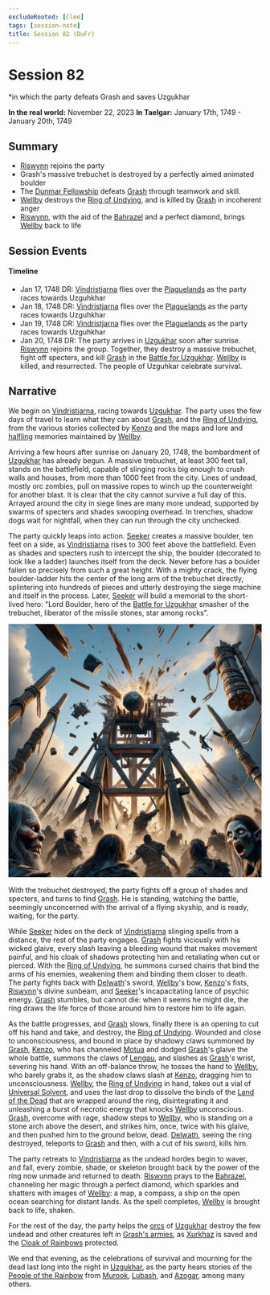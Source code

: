```yaml
---
excludeRooted: [Clee]
tags: [session-note]
title: Session 82 (DuFr)
---
```

# Session 82
*in which the party defeats Grash and saves Uzgukhar

**In the real world:** November 22, 2023
**In Taelgar:** January 17th, 1749 - January 20th, 1749
## Summary

- [Riswynn](<../../../people/pcs/dunmar-fellowship/riswynn.md>) rejoins the party
- Grash's massive trebuchet is destroyed by a perfectly aimed animated boulder
- The [Dunmar Fellowship](<../../../people/pcs/dunmar-fellowship/dunmar-fellowship.md>) defeats [Grash](<../../../people/other-nonhumans/grash.md>) through teamwork and skill.
- [Wellby](<../../../people/pcs/dunmar-fellowship/wellby.md>) destroys the [Ring of Undying](<../../../things/artifacts-of-power/ring-of-undying.md>), and is killed by [Grash](<../../../people/other-nonhumans/grash.md>) in incoherent anger
- [Riswynn](<../../../people/pcs/dunmar-fellowship/riswynn.md>), with the aid of the [Bahrazel](<../../../cosmology/gods/embodied-gods/bahrazel.md>) and a perfect diamond, brings [Wellby](<../../../people/pcs/dunmar-fellowship/wellby.md>) back to life
## Session Events
#### Timeline 
- Jan 17, 1748 DR: [Vindristjarna](<../../../things/ships/vindristjarna.md>) flies over the [Plaguelands](<../../../gazetteer/istaros-watershed/plaguelands.md>) as the party races towards Uzguhkhar
- Jan 18, 1748 DR: [Vindristjarna](<../../../things/ships/vindristjarna.md>) flies over the [Plaguelands](<../../../gazetteer/istaros-watershed/plaguelands.md>) as the party races towards Uzguhkhar
- Jan 19, 1748 DR: [Vindristjarna](<../../../things/ships/vindristjarna.md>) flies over the [Plaguelands](<../../../gazetteer/istaros-watershed/plaguelands.md>) as the party races towards Uzguhkhar
- Jan 20, 1748 DR: The party arrives in [Uzgukhar](<../../../gazetteer/istaros-watershed/xurkhaz/uzgukhar.md>) soon after sunrise. [Riswynn](<../../../people/pcs/dunmar-fellowship/riswynn.md>) rejoins the group. Together, they destroy a massive trebuchet, fight off specters, and kill [Grash](<../../../people/other-nonhumans/grash.md>) in the [Battle for Uzgukhar](<../../../events/1700s/1749/battle-for-uzgukhar.md>). [Wellby](<../../../people/pcs/dunmar-fellowship/wellby.md>) is killed, and resurrected. The people of Uzguhkar celebrate survival. 
## Narrative

We begin on [Vindristjarna](<../../../things/ships/vindristjarna.md>), racing towards [Uzgukhar](<../../../gazetteer/istaros-watershed/xurkhaz/uzgukhar.md>). The party uses the few days of travel to learn what they can about [Grash](<../../../people/other-nonhumans/grash.md>), and the [Ring of Undying](<../../../things/artifacts-of-power/ring-of-undying.md>), from the various stories collected by [Kenzo](<../../../people/pcs/dunmar-fellowship/kenzo.md>) and the maps and lore and [halfling](<../../../species/children-of-the-embodied-gods/halflings/halflings.md>) memories maintained by [Wellby](<../../../people/pcs/dunmar-fellowship/wellby.md>). 

Arriving a few hours after sunrise on January 20, 1748, the bombardment of [Uzgukhar](<../../../gazetteer/istaros-watershed/xurkhaz/uzgukhar.md>) has already begun. A massive trebuchet, at least 300 feet tall, stands on the battlefield, capable of slinging rocks big enough to crush walls and houses, from more than 1000 feet from the city. Lines of undead, mostly orc zombies, pull on massive ropes to winch up the counterweight for another blast. It is clear that the city cannot survive a full day of this. Arrayed around the city in siege lines are many more undead, supported by swarms of specters and shades swooping overhead. In trenches, shadow dogs wait for nightfall, when they can run through the city unchecked. 

The party quickly leaps into action. [Seeker](<../../../people/pcs/dunmar-fellowship/seeker.md>) creates a massive boulder, ten feet on a side, as [Vindristjarna](<../../../things/ships/vindristjarna.md>) rises to 300 feet above the battlefield. Even as shades and specters rush to intercept the ship, the boulder (decorated to look like a ladder) launches itself from the deck. Never before has a boulder fallen so precisely from such a great height. With a mighty crack, the flying boulder-ladder hits the center of the long arm of the trebuchet directly, splintering into hundreds of pieces and utterly destroying the siege machine and itself in the process. Later, [Seeker](<../../../people/pcs/dunmar-fellowship/seeker.md>) will build a memorial to the short-lived hero: "Lord Boulder, hero of the [Battle for Uzgukhar](<../../../events/1700s/1749/battle-for-uzgukhar.md>) smasher of the trebuchet, liberator of the missile stones, star among rocks”. 

![Battle For Uzgukhar](../../../assets/battle-for-uzgukhar.jpeg)

With the trebuchet destroyed, the party fights off a group of shades and specters, and turns to find [Grash](<../../../people/other-nonhumans/grash.md>). He is standing, watching the battle, seemingly unconcerned with the arrival of a flying skyship, and is ready, waiting, for the party.

While [Seeker](<../../../people/pcs/dunmar-fellowship/seeker.md>) hides on the deck of [Vindristjarna](<../../../things/ships/vindristjarna.md>) slinging spells from a distance, the rest of the party engages. [Grash](<../../../people/other-nonhumans/grash.md>) fights viciously with his wicked glaive, every slash leaving a bleeding wound that makes movement painful, and his cloak of shadows protecting him and retaliating when cut or pierced. With the [Ring of Undying](<../../../things/artifacts-of-power/ring-of-undying.md>), he summons cursed chains that bind the arms of his enemies, weakening them and binding them closer to death. The party fights back with [Delwath](<../../../people/pcs/dunmar-fellowship/delwath.md>)'s sword, [Wellby](<../../../people/pcs/dunmar-fellowship/wellby.md>)'s bow, [Kenzo](<../../../people/pcs/dunmar-fellowship/kenzo.md>)'s fists, [Riswynn](<../../../people/pcs/dunmar-fellowship/riswynn.md>)'s divine sunbeam, and [Seeker](<../../../people/pcs/dunmar-fellowship/seeker.md>)'s incapacitating lance of psychic energy. [Grash](<../../../people/other-nonhumans/grash.md>) stumbles, but cannot die: when it seems he might die, the ring draws the life force of those around him to restore him to life again. 

As the battle progresses, and [Grash](<../../../people/other-nonhumans/grash.md>) slows, finally there is an opening to cut off his hand and take, and destroy, the [Ring of Undying](<../../../things/artifacts-of-power/ring-of-undying.md>). Wounded and close to unconsciousness, and bound in place by shadowy claws summoned by [Grash](<../../../people/other-nonhumans/grash.md>), [Kenzo](<../../../people/pcs/dunmar-fellowship/kenzo.md>), who has channeled [Motua](<../../../people/extraplanar-powers/motua.md>) and dodged [Grash](<../../../people/other-nonhumans/grash.md>)'s glaive the whole battle, summons the claws of [Lengau](<../../../people/other-nonhumans/lengau.md>), and slashes as [Grash](<../../../people/other-nonhumans/grash.md>)'s wrist, severing his hand. With an off-balance throw, he tosses the hand to [Wellby](<../../../people/pcs/dunmar-fellowship/wellby.md>), who barely grabs it, as the shadow claws slash at [Kenzo](<../../../people/pcs/dunmar-fellowship/kenzo.md>), dragging him to unconsciousness. [Wellby](<../../../people/pcs/dunmar-fellowship/wellby.md>), the [Ring of Undying](<../../../things/artifacts-of-power/ring-of-undying.md>) in hand, takes out a vial of [Universal Solvent](<../../../things/magic-items/universal-solvent.md>), and uses the last drop to dissolve the binds of the [Land of the Dead](<../../../cosmology/multiverse/spiritual-realms/proximate-realms/land-of-the-dead.md>) that are wrapped around the ring, disintegrating it and unleashing a burst of necrotic energy that knocks [Wellby](<../../../people/pcs/dunmar-fellowship/wellby.md>) unconscious. [Grash](<../../../people/other-nonhumans/grash.md>), overcome with rage, shadow steps to [Wellby](<../../../people/pcs/dunmar-fellowship/wellby.md>), who is standing on a stone arch above the desert, and strikes him, once, twice with his glaive, and then pushed him to the ground below, dead. [Delwath](<../../../people/pcs/dunmar-fellowship/delwath.md>), seeing the ring destroyed, teleports to [Grash](<../../../people/other-nonhumans/grash.md>) and then, with a cut of his sword, kills him. 

The party retreats to [Vindristjarna](<../../../things/ships/vindristjarna.md>) as the undead hordes begin to waver, and fall, every zombie, shade, or skeleton brought back by the power of the ring now unmade and returned to death. [Riswynn](<../../../people/pcs/dunmar-fellowship/riswynn.md>) prays to the [Bahrazel](<../../../cosmology/gods/embodied-gods/bahrazel.md>), channeling her magic through a perfect diamond, which sparkles and shatters with images of [Wellby](<../../../people/pcs/dunmar-fellowship/wellby.md>): a map, a compass, a ship on the open ocean searching for distant lands. As the spell completes, [Wellby](<../../../people/pcs/dunmar-fellowship/wellby.md>) is brought back to life, shaken. 

For the rest of the day, the party helps the [orcs](<../../../groups/orc-hordes/people-of-the-rainbow.md>) of [Uzgukhar](<../../../gazetteer/istaros-watershed/xurkhaz/uzgukhar.md>) destroy the few undead and other creatures left in [Grash's armies](<../../../groups/orc-hordes/grash-s-horde.md>), as [Xurkhaz](<../../../gazetteer/istaros-watershed/xurkhaz/xurkhaz.md>) is saved and the [Cloak of Rainbows](<../../../things/artifacts-of-power/cloak-of-rainbows.md>) protected. 

We end that evening, as the celebrations of survival and mourning for the dead last long into the night in [Uzgukhar](<../../../gazetteer/istaros-watershed/xurkhaz/uzgukhar.md>), as the party hears stories of the [People of the Rainbow](<../../../groups/orc-hordes/people-of-the-rainbow.md>) from [Murook](<../../../people/orcs/murook.md>), [Lubash](<../../../people/orcs/lubash.md>), and [Azogar](<../../../people/orcs/azogar.md>), among many others. 